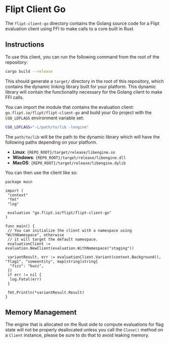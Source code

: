 # Flipt Client Go

The `flipt-client-go` directory contains the Golang source code for a Flipt evaluation client using FFI to make calls to a core built in Rust.

## Instructions

To use this client, you can run the following command from the root of the repository:

```bash
cargo build --release
```

This should generate a `target/` directory in the root of this repository, which contains the dynamic linking library built for your platform. This dynamic library will contain the functionality necessary for the Golang client to make FFI calls.

You can import the module that contains the evaluation client: `go.flipt.io/flipt/flipt-client-go` and build your Go project with the `CGO_LDFLAGS` environment variable set:

```bash
CGO_LDFLAGS="-L/path/to/lib -lengine"
```

The `path/to/lib` will be the path to the dynamic library which will have the following paths depending on your platform.

- **Linux**: `{REPO_ROOT}/target/release/libengine.so`
- **Windows**: `{REPO_ROOT}/target/release/libengine.dll`
- **MacOS**: `{REPO_ROOT}/target/release/libengine.dylib`

You can then use the client like so:

```golang
package main

import (
 "context"
 "fmt"
 "log"

 evaluation "go.flipt.io/flipt/flipt-client-go"
)

func main() {
 // You can initialize the client with a namespace using "WithNamespace", otherwise
 // it will target the default namespace.
 evaluationClient := evaluation.NewClient(evaluation.WithNamespace("staging"))

 variantResult, err := evaluationClient.Variant(context.Background(), "flag1", "someentity", map[string]string{
  "fizz": "buzz",
 })
 if err != nil {
  log.Fatal(err)
 }

 fmt.Println(*variantResult.Result)
}
```

## Memory Management

The engine that is allocated on the Rust side to compute evaluations for flag state will not be properly deallocated unless you call the `Close()` method on a `Client` instance, please be sure to do that to avoid leaking memory.

